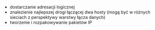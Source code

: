 
- dostarczanie adresacji logicznej
- znalezienie najlepszej drogi łączącej dwa hosty (mogą być w różnych sieciach z perspektywy warstwy łącza danych)
- tworzenie i rozpakowywanie pakietów IP